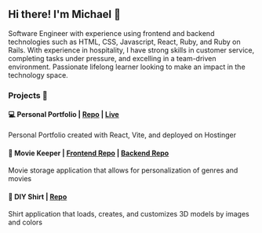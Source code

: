 ## Hi there! I'm Michael 👋

Software Engineer with experience using frontend and backend technologies such as HTML, CSS, Javascript, React, Ruby, and Ruby on Rails. With experience in hospitality, I have strong skills in customer service, completing tasks under pressure, and excelling in a team-driven environment. Passionate lifelong learner looking to make an impact in the technology space.

### Projects 🎨

#### 💻 Personal Portfolio | [Repo](https://github.com/mikestah808/Michael-Stafford-Portfolio.git) | [Live](https://michaelstafford-dev.com/)

Personal Portfolio created with React, Vite, and deployed on Hostinger

#### 🍿 Movie Keeper | [Frontend Repo](https://github.com/mikestah808/netflix-clone-frontend.git) | [Backend Repo](https://github.com/mikestah808/netflix-clone-backend.git)

Movie storage application that allows for personalization of genres and movies

#### 👕 DIY Shirt | [Repo](https://github.com/mikestah808/ai-products.git)

Shirt application that loads, creates, and customizes 3D models by images and colors 


<!-- - 🔭 I’m currently working on ...
- 🌱 I’m currently learning ...
- 👯 I’m looking to collaborate on ...
- 🤔 I’m looking for help with ...
- 💬 Ask me about ...
- 📫 How to reach me: ...
- 😄 Pronouns: ...
- ⚡ Fun fact: ...
 -->
